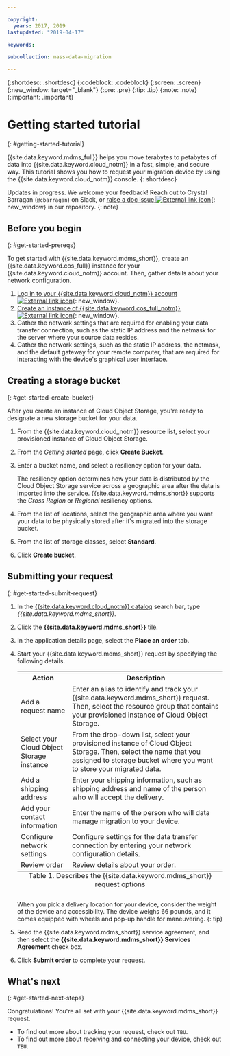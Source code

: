 ```yaml
---

copyright:
  years: 2017, 2019
lastupdated: "2019-04-17"

keywords:

subcollection: mass-data-migration

---
```


{:shortdesc: .shortdesc}
{:codeblock: .codeblock}
{:screen: .screen}
{:new_window: target="_blank"}
{:pre: .pre}
{:tip: .tip}
{:note: .note}
{:important: .important}

# Getting started tutorial
{: #getting-started-tutorial}

{{site.data.keyword.mdms_full}} helps you move terabytes to petabytes of data into {{site.data.keyword.cloud_notm}} in a fast, simple, and secure way. This tutorial shows you how to request your migration device by using the {{site.data.keyword.cloud_notm}} console.
{: shortdesc}

Updates in progress. We welcome your feedback! Reach out to Crystal Barragan (`@cbarragan`) on Slack, or [raise a doc issue ![External link icon](../../icons/launch-glyph.svg "External link icon")](https://github.ibm.com/Bluemix-Docs/mass-data-migration/issues){: new_window} in our repository.
{: note}

## Before you begin
{: #get-started-prereqs}

To get started with {{site.data.keyword.mdms_short}}, create an {{site.data.keyword.cos_full}} instance for your {{site.data.keyword.cloud_notm}} account. Then, gather details about your network configuration.

1. [Log in to your {{site.data.keyword.cloud_notm}} account ![External link icon](../../icons/launch-glyph.svg "External link icon")](https://{DomainName}){: new_window}.
2. [Create an instance of {{site.data.keyword.cos_full_notm}} ![External link icon](../../icons/launch-glyph.svg "External link icon")](https://{DomainName}/catalog/services/cloud-object-storage){: new_window}.
3. Gather the network settings that are required for enabling your data transfer connection, such as the static IP address and the netmask for the server where your source data resides.
4. Gather the network settings, such as the static IP address, the netmask, and the default gateway for your remote computer, that are required for interacting with the device's graphical user interface.

## Creating a storage bucket
{: #get-started-create-bucket}

After you create an instance of Cloud Object Storage, you're ready to designate a new storage bucket for your data. 

1. From the {{site.data.keyword.cloud_notm}} resource list, select your provisioned instance of Cloud Object Storage.
2. From the _Getting started_ page, click **Create Bucket**.
3. Enter a bucket name, and select a resiliency option for your data.

   The resiliency option determines how your data is distributed by the Cloud Object Storage service across a geographic area after the data is imported into the service. {{site.data.keyword.mdms_short}} supports the _Cross Region_ or _Regional_ resiliency options.

4. From the list of locations, select the geographic area where you want your data to be physically stored after it's migrated into the storage bucket.
5. From the list of storage classes, select **Standard**.
6. Click **Create bucket**.

## Submitting your request
{: #get-started-submit-request}

1. In the [{{site.data.keyword.cloud_notm}} catalog](https://{DomainName}/catalog) search bar, type _{{site.data.keyword.mdms_short}}_.
2. Click the **{{site.data.keyword.mdms_short}}** tile.
3. In the application details page, select the **Place an order** tab.
4. Start your {{site.data.keyword.mdms_short}} request by specifying the following details.

    <table>
      <tr>
        <th>Action</th>
        <th>Description</th>
      </tr>
      <tr>
        <td>Add a request name</td>
        <td>Enter an alias to identify and track your {{site.data.keyword.mdms_short}} request. Then, select the resource group that contains your provisioned instance of Cloud Object Storage.</td>
      </tr>
      <tr>
        <td>Select your Cloud Object Storage instance</td>
        <td>From the drop-down list, select your provisioned instance of Cloud Object Storage. Then, select the name that you assigned to storage bucket where you want to store your migrated data.</td>
      </tr>
      <tr>
        <td>Add a shipping address</td>
        <td>Enter your shipping information, such as shipping address and name of the person who will accept the delivery.</td>
      </tr>
      <tr>
        <td>Add your contact information</td>
        <td>Enter the name of the person who will data manage migration to your device.</td>
      </tr>
      <tr>
        <td>Configure network settings</td>
        <td>Configure settings for the data transfer connection by entering your network configuration details.</td>
      </tr>
      <tr>
        <td>Review order</td><td>Review details about your order.</td>
      </tr>
      <caption style="caption-side:bottom;">Table 1. Describes the {{site.data.keyword.mdms_short}} request options</caption>
    </table>

    When you pick a delivery location for your device, consider the weight of the device and accessibility. The device weighs 66 pounds, and it comes equipped with wheels and pop-up handle for maneuvering.
    {: tip}

5. Read the {{site.data.keyword.mdms_short}} service agreement, and then select the **{{site.data.keyword.mdms_short}} Services Agreement** check box.
6. Click **Submit order** to complete your request. 

## What's next
{: #get-started-next-steps}

Congratulations! You're all set with your {{site.data.keyword.mdms_short}} request.

- To find out more about tracking your request, check out `TBU`.
- To find out more about receiving and connecting your device, check out `TBU`.


<!--
Todo: Create new topics for each of these steps. Structure as part of the "How to" section.

## Prepare and ship
{: #get-started-prepare-ship}

After you submit the request, the status for the request ticket changes to `Processing Request`. When your Request is accepted, {{site.data.keyword.IBM}} begins pre-configuring the next available device.

When the device is being prepared, the status on the [Requests ![External link icon](../../icons/launch-glyph.svg "External link icon")](https://control.softlayer.com/storage/mdms){:new_window} page shows `Prepping Device` followed by `Awaiting Shipment`. After your request enters the `Awaiting Shipment` status, the request can no longer be canceled.

When the carrier picks up and sends the device to your location, the status for your request updates to `Device Shipped`. You can view the tracking number in the **Order Details** section of the [requests ![External link icon](../../icons/launch-glyph.svg "External link icon")](https://control.softlayer.com/storage/mdms){:new_window} page.


## Receive and connect
{: #get-started-receive-connect}

1. The device arrives pre-configured for you. A basic [powering and connectivity instruction](user-instructions.html) is included.

   User name and storage pool password are provided separately. Check the **Request Details** in your [Requests ![External link icon](../../icons/launch-glyph.svg "External link icon")](https://control.softlayer.com/storage/mdms){:new_window} for the credentials.
   {:note}

2. Point browser to the static IP address you provided in the order form.
3. Log in, enter the password to unlock the empty storage pool. <br/>

   See the Request Details of your [Requests ![External link icon](../../icons/launch-glyph.svg "External link icon")](https://control.softlayer.com/storage/mdms){:new_window} page for the password.
   {:tip}
4. Mount the NFS share on your server.
5. Rerun your DataShuttle inventory to ensure that any new files are captured.

## Move the data
{: #get-started-move-data}

1. Run the DataShuttle copy to move the data.
2. Lock the storage pool.
3. Gracefully shut down the Mass Data Migration device.
4. Send the box back to {{site.data.keyword.BluSoftlayer_full}} Data Center by using the shipping label that was provided.

When the device is returned to {{site.data.keyword.BluSoftlayer}} the request status changes to `Device Received`.

## Offload and access data
{: #get-started-offload-access}

During the transfer process, the request status displays as `Offloading Data`. The status changes again when the migration to the {{site.data.keyword.objectstorageshort}} Bucket is complete (`Offload Complete`). Your data is immediately accessible when the high-speed offload into your Cloud Object Storage bucket is complete.

## Erase the device
{: #get-started-erase-device}

{{site.data.keyword.IBM}} implements DOD-Level data wipe requirements to permanently erase your data from the device. When finished, your Request status displays `Erase Complete`.

-->